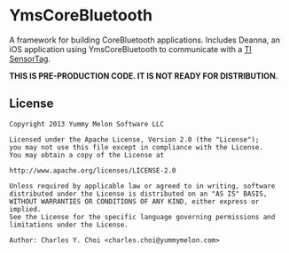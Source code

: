 # YmsCoreBluetooth

A framework for building CoreBluetooth applications. Includes Deanna, an iOS application using YmsCoreBluetooth to communicate with a [TI SensorTag](http://processors.wiki.ti.com/index.php/Bluetooth_SensorTag).

**THIS IS PRE-PRODUCTION CODE. IT IS NOT READY FOR DISTRIBUTION.**

## License

    Copyright 2013 Yummy Melon Software LLC

    Licensed under the Apache License, Version 2.0 (the "License");
    you may not use this file except in compliance with the License.
    You may obtain a copy of the License at

    http://www.apache.org/licenses/LICENSE-2.0

    Unless required by applicable law or agreed to in writing, software
    distributed under the License is distributed on an "AS IS" BASIS,
    WITHOUT WARRANTIES OR CONDITIONS OF ANY KIND, either express or implied.
    See the License for the specific language governing permissions and
    limitations under the License.

    Author: Charles Y. Choi <charles.choi@yummymelon.com>





